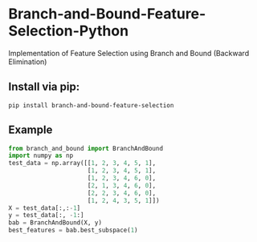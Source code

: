 # Branch-and-Bound-Feature-Selection-Python
Implementation of Feature Selection using Branch and Bound (Backward Elimination)

## Install via pip:
```
pip install branch-and-bound-feature-selection
```


## Example
```python
from branch_and_bound import BranchAndBound
import numpy as np
test_data = np.array([[1, 2, 3, 4, 5, 1],
                      [1, 2, 3, 4, 5, 1],
                      [1, 2, 3, 4, 6, 0],
                      [2, 1, 3, 4, 6, 0],
                      [2, 2, 3, 4, 6, 0],
                      [1, 2, 4, 3, 5, 1]])
X = test_data[:,:-1]
y = test_data[:, -1:]   
bab = BranchAndBound(X, y)     
best_features = bab.best_subspace(1)
```
